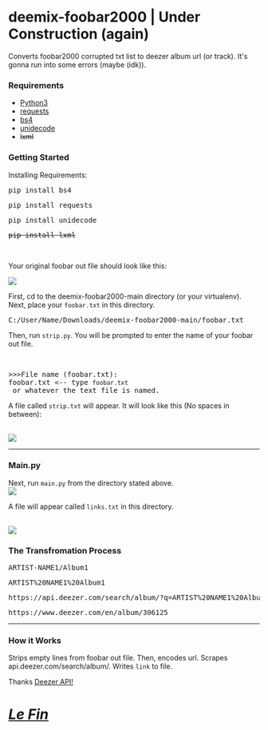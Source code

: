 # deemix-foobar2000 | Under Construction (again)
Converts foobar2000 corrupted txt list to deezer album url (or track). It's gonna run into some errors (maybe (idk)).

<h3>Requirements</h3>
<ul>
  <li><a href="https://www.python.org/downloads/">Python3</a></li>
  <li><a href="https://pypi.org/project/requests/">requests</a></li>
  <li><a href="https://pypi.org/project/beautifulsoup4/">bs4</a></li>
  <li><a href="https://pypi.org/project/Unidecode/">unidecode</a></li>
  <strike><li>lxml</li></strike>
 </ul>
<h3>Getting Started</h3>
<p>Installing Requirements:</p>
<pre>pip install bs4</pre>
<pre>pip install requests</pre>
<pre>pip install unidecode</pre>
<strike><pre>pip install lxml</pre></strike><br>
<p>Your original foobar out file should look like this:</p>
<img src="https://raw.githubusercontent.com/NEDb-tk/deemix-foobar2000/main/images/foobar.PNG">

<p>First, cd to the deemix-foobar2000-main directory (or your virtualenv). Next, place your <code>foobar.txt</code> in this directory.</p>
<pre>C:/User/Name/Downloads/deemix-foobar2000-main/foobar.txt</pre>
<p>Then, run <code>strip.py</code>. You will be prompted to enter the name of your foobar out file.</p><br>
<pre>
>>>File name (foobar.txt):
foobar.txt <-- type <code>foobar.txt</code> or whatever the text file is named.
</pre>
<p>A file called <code>strip.txt</code> will appear. It will look like this (No spaces in between):</p><br>
<img src="https://raw.githubusercontent.com/NEDb-tk/deemix-foobar2000/main/images/strip.PNG">

<hr>
<h3>Main.py</h3>
<p>Next, run <code>main.py</code> from the directory stated above.<br>
<img src="https://raw.githubusercontent.com/NEDb-tk/deemix-foobar2000/main/images/command.PNG">  

A file will appear called <code>links.txt</code> in this directory.</p><br>
<img src="https://github.com/NEDb-tk/deemix-foobar2000/blob/main/images/links.PNG">

<h3>The Transfromation Process</h3>
<pre>ARTIST-NAME1/Album1</pre>
<pre>ARTIST%20NAME1%20Album1</pre>
<pre>https://api.deezer.com/search/album/?q=ARTIST%20NAME1%20Album1&index=0&limit=2&output=xml</pre>
<pre>https://www.deezer.com/en/album/306125</pre>
<hr>
<h3>How it Works</h3>
<p>Strips empty lines from foobar out file. Then, encodes url. Scrapes api.deezer.com/search/album/. Writes <code>link</code> to file.</p>
<p>Thanks <a href="https://developers.deezer.com/api">Deezer API!
<h1><b><i>Le Fin</i></b></h1>
